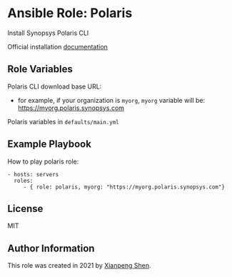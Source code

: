 Ansible Role: Polaris
=========

Install Synopsys Polaris CLI

Official installation [documentation](https://sig-docs.synopsys.com/polaris/topics/t_installing-cli.html)

Role Variables
--------------

Polaris CLI download base URL: 

* for example, if your organization is `myorg`, `myorg` variable will be: https://myorg.polaris.synopsys.com

Polaris variables in `defaults/main.yml`

Example Playbook
----------------

How to play polaris role:

    - hosts: servers
      roles:
         - { role: polaris, myorg: "https://myorg.polaris.synopsys.com"}

License
-------

MIT

Author Information
------------------

This role was created in 2021 by [Xianpeng Shen](https://shenxianpeng.github.io/).
